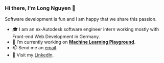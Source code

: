 ### Hi there, I'm Long Nguyen 👋
Software development is fun and I am happy that we share this passion.

- 🎓 I am an ex-Autodesk software engineer intern working mostly with Front-end Web Development in Germany.
- 🔭 I’m currently working on [**Machine Learning Playground**](https://github.com/nlhlong01/playground).
- 📫 Send me an [email](mailto:nlhlong@protonmail.com).
- 💼 Visit my [LinkedIn](https://www.linkedin.com/in/longnlh/).
